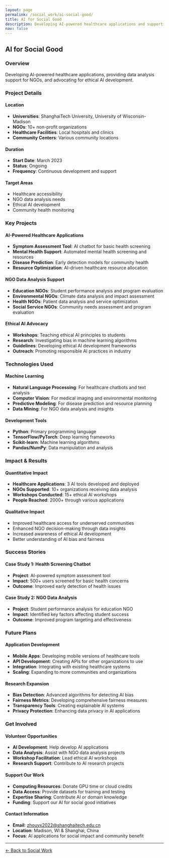 ```yaml
---
layout: page
permalink: /social_work/ai-social-good/
title: AI for Social Good
description: Developing AI-powered healthcare applications and supporting NGOs with data analysis.
nav: false
---
```


## AI for Social Good

### Overview
Developing AI-powered healthcare applications, providing data analysis support for NGOs, and advocating for ethical AI development.

### Project Details

#### **Location**
- **Universities**: ShanghaiTech University, University of Wisconsin-Madison
- **NGOs**: 10+ non-profit organizations
- **Healthcare Facilities**: Local hospitals and clinics
- **Community Centers**: Various community locations

#### **Duration**
- **Start Date**: March 2023
- **Status**: Ongoing
- **Frequency**: Continuous development and support

#### **Target Areas**
- Healthcare accessibility
- NGO data analysis needs
- Ethical AI development
- Community health monitoring

### Key Projects

#### **AI-Powered Healthcare Applications**
- **Symptom Assessment Tool**: AI chatbot for basic health screening
- **Mental Health Support**: Automated mental health screening and resources
- **Disease Prediction**: Early detection models for community health
- **Resource Optimization**: AI-driven healthcare resource allocation

#### **NGO Data Analysis Support**
- **Education NGOs**: Student performance analysis and program evaluation
- **Environmental NGOs**: Climate data analysis and impact assessment
- **Health NGOs**: Patient data analysis and service optimization
- **Social Service NGOs**: Community needs assessment and program evaluation

#### **Ethical AI Advocacy**
- **Workshops**: Teaching ethical AI principles to students
- **Research**: Investigating bias in machine learning algorithms
- **Guidelines**: Developing ethical AI development frameworks
- **Outreach**: Promoting responsible AI practices in industry

### Technologies Used

#### **Machine Learning**
- **Natural Language Processing**: For healthcare chatbots and text analysis
- **Computer Vision**: For medical imaging and environmental monitoring
- **Predictive Modeling**: For disease prediction and resource planning
- **Data Mining**: For NGO data analysis and insights

#### **Development Tools**
- **Python**: Primary programming language
- **TensorFlow/PyTorch**: Deep learning frameworks
- **Scikit-learn**: Machine learning algorithms
- **Pandas/NumPy**: Data manipulation and analysis

### Impact & Results

#### **Quantitative Impact**
- **Healthcare Applications**: 3 AI tools developed and deployed
- **NGOs Supported**: 10+ organizations receiving data analysis
- **Workshops Conducted**: 15+ ethical AI workshops
- **People Reached**: 2000+ through various applications

#### **Qualitative Impact**
- Improved healthcare access for underserved communities
- Enhanced NGO decision-making through data insights
- Increased awareness of ethical AI development
- Better understanding of AI bias and fairness

### Success Stories

#### **Case Study 1: Health Screening Chatbot**
- **Project**: AI-powered symptom assessment tool
- **Impact**: 500+ users screened for basic health concerns
- **Outcome**: Improved early detection of health issues

#### **Case Study 2: NGO Data Analysis**
- **Project**: Student performance analysis for education NGO
- **Impact**: Identified key factors affecting student success
- **Outcome**: Improved program targeting and effectiveness

### Future Plans

#### **Application Development**
- **Mobile Apps**: Developing mobile versions of healthcare tools
- **API Development**: Creating APIs for other organizations to use
- **Integration**: Integrating with existing healthcare systems
- **Scaling**: Expanding to more communities and organizations

#### **Research Expansion**
- **Bias Detection**: Advanced algorithms for detecting AI bias
- **Fairness Metrics**: Developing comprehensive fairness measures
- **Transparency Tools**: Creating explainable AI systems
- **Privacy Protection**: Enhancing data privacy in AI applications

### Get Involved

#### **Volunteer Opportunities**
- **AI Development**: Help develop AI applications
- **Data Analysis**: Assist with NGO data analysis projects
- **Workshop Facilitation**: Lead ethical AI workshops
- **Research Support**: Contribute to AI research projects

#### **Support Our Work**
- **Computing Resources**: Donate GPU time or cloud credits
- **Data Access**: Provide datasets for training and testing
- **Expertise Sharing**: Contribute AI or domain knowledge
- **Funding**: Support our AI for social good initiatives

#### **Contact Information**
- **Email**: zhouyx2022@shanghaitech.edu.cn
- **Location**: Madison, WI & Shanghai, China
- **Focus**: AI applications for social impact and community benefit

---

[← Back to Social Work](/social_work/) 